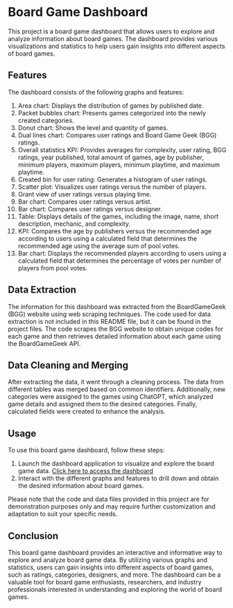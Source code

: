 # Board Game Dashboard

This project is a board game dashboard that allows users to explore and analyze information about board games. The dashboard provides various visualizations and statistics to help users gain insights into different aspects of board games.

## Features

The dashboard consists of the following graphs and features:

1. Area chart: Displays the distribution of games by published date.
2. Packet bubbles chart: Presents games categorized into the newly created categories.
3. Donut chart: Shows the level and quantity of games.
4. Dual lines chart: Compares user ratings and Board Game Geek (BGG) ratings.
5. Overall statistics KPI: Provides averages for complexity, user rating, BGG ratings, year published, total amount of games, age by publisher, minimum players, maximum players, minimum playtime, and maximum playtime.
6. Created bin for user rating: Generates a histogram of user ratings.
7. Scatter plot: Visualizes user ratings versus the number of players.
8. Grant view of user ratings versus playing time.
9. Bar chart: Compares user ratings versus artist.
10. Bar chart: Compares user ratings versus designer.
11. Table: Displays details of the games, including the image, name, short description, mechanic, and complexity.
12. KPI: Compares the age by publishers versus the recommended age according to users using a calculated field that determines the recommended age using the average sum of pool votes.
13. Bar chart: Displays the recommended players according to users using a calculated field that determines the percentage of votes per number of players from pool votes.

## Data Extraction

The information for this dashboard was extracted from the BoardGameGeek (BGG) website using web scraping techniques. The code used for data extraction is not included in this README file, but it can be found in the project files. The code scrapes the BGG website to obtain unique codes for each game and then retrieves detailed information about each game using the BoardGameGeek API.

## Data Cleaning and Merging

After extracting the data, it went through a cleaning process. The data from different tables was merged based on common identifiers. Additionally, new categories were assigned to the games using ChatGPT, which analyzed game details and assigned them to the desired categories. Finally, calculated fields were created to enhance the analysis.

## Usage

To use this board game dashboard, follow these steps:

1. Launch the dashboard application to visualize and explore the board game data. [Click here to access the dashboard](https://public.tableau.com/views/Project5_Dashboard_BGG/Dashboard?:language=en-US&publish=yes&:display_count=n&:origin=viz_share_link)
2. Interact with the different graphs and features to drill down and obtain the desired information about board games.

Please note that the code and data files provided in this project are for demonstration purposes only and may require further customization and adaptation to suit your specific needs.

## Conclusion

This board game dashboard provides an interactive and informative way to explore and analyze board game data. By utilizing various graphs and statistics, users can gain insights into different aspects of board games, such as ratings, categories, designers, and more. The dashboard can be a valuable tool for board game enthusiasts, researchers, and industry professionals interested in understanding and exploring the world of board games.
